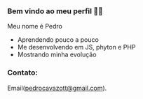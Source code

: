 ### Bem vindo ao meu perfil 💙💙

Meu nome é Pedro 
- Aprendendo pouco a pouco
- Me desenvolvendo em JS, phyton e PHP
- Mostrando minha evolução


### Contato:
Email(pedrocavazott@gmail.com).


